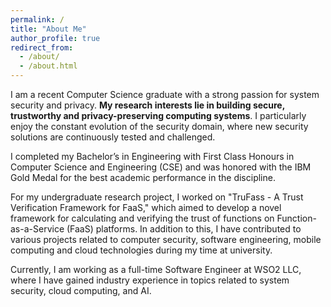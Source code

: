 ```yaml
---
permalink: /
title: "About Me"
author_profile: true
redirect_from: 
  - /about/
  - /about.html
---
```



I am a recent Computer Science graduate with a strong passion for system security and privacy. **My research interests lie in building secure, trustworthy and privacy-preserving computing systems**. I particularly enjoy the constant evolution of the security domain, where new security solutions are continuously tested and challenged.

I completed my Bachelor’s in Engineering with First Class Honours in Computer Science and Engineering (CSE) and was honored with the IBM Gold Medal for the best academic performance in the discipline.

For my undergraduate research project, I worked on "TruFass - A Trust Verification Framework for FaaS," which aimed to develop a novel framework for calculating and verifying the trust of functions on Function-as-a-Service (FaaS) platforms. In addition to this, I have contributed to various projects related to computer security, software engineering, mobile computing and cloud technologies during my time at university.

Currently, I am working as a full-time Software Engineer at WSO2 LLC, where I have gained industry experience in topics related to system security, cloud computing, and AI.

<!-- According to ChatGPT my life looks like this :)

<img src="{{ site.baseurl }}/assets/Prof.webp" alt="My Life" width="400" /> -->

